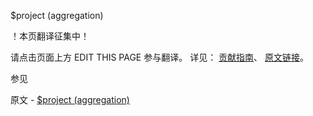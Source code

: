  $project (aggregation)

 ！本页翻译征集中！

请点击页面上方 EDIT THIS PAGE 参与翻译。
详见：
[贡献指南]( https://github.com/JinMuInfo/MongoDB-Manual-zh/blob/master/CONTRIBUTING.md )、
[原文链接](  https://docs.mongodb.com/manual/reference/operator/aggregation/project/  )。

 参见

原文 - [$project (aggregation)]( https://docs.mongodb.com/manual/reference/operator/aggregation/project/ )

